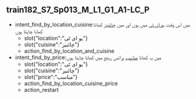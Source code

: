 ## train182_S7_Sp013_M_L1_G1_A1-LC_P
* intent_find_by_location_cuisine:میں اس وقت [یو ای ٹی](location) میں ہوں اور میں [چائنیز](cuisine) کھانا کھانا چاہتا ہوں
	- slot{"location":"یو ای ٹی"}
	- slot{"cuisine":"چائنیز"}
	- action_find_by_location_and_cuisine
* intent_find_by_price:میں یہ کھانا [مناسب](price) پرائس رینج میں کھانا چاہتا ہوں
	- slot{"location":"یو ای ٹی"}
	- slot{"cuisine":"چائنیز"}
	- slot{"price":"مناسب"}
	- action_find_by_location_cuisine_price
	- action_restart